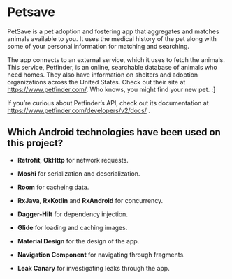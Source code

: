 # Petsave

PetSave is a pet adoption and fostering app that aggregates and matches animals available to you. It uses the medical history of the pet along with some of your personal information for matching and searching.

The app connects to an external service, which it uses to fetch the animals. This service, Petfinder, is an online, searchable database of animals who need homes. They also have information on shelters and adoption organizations across the United States. Check out their site at https://www.petfinder.com/. Who knows, you might find your new pet. :]

If you’re curious about Petfinder’s API, check out its documentation at https://www.petfinder.com/developers/v2/docs/ .

## Which Android technologies have been used on this project?

- **Retrofit**, **OkHttp** for network requests.

- **Moshi** for serialization and deserialization.

- **Room** for cacheing data.

- **RxJava**, **RxKotlin** and **RxAndroid** for concurrency.

- **Dagger-Hilt** for dependency injection.

- **Glide** for loading and caching images.

- **Material Design** for the design of the app.

- **Navigation Component** for navigating through fragments.

- **Leak Canary** for investigating leaks through the app.
